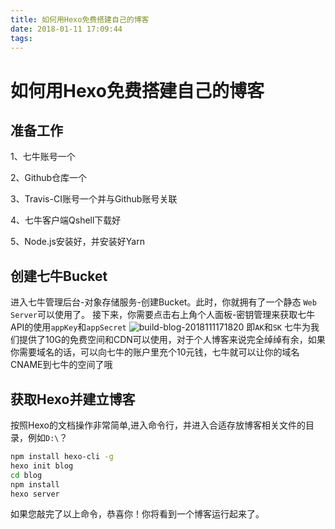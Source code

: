 ```yaml
---
title: 如何用Hexo免费搭建自己的博客
date: 2018-01-11 17:09:44
tags:
---
```

# 如何用Hexo免费搭建自己的博客

## 准备工作

1、七牛账号一个

2、Github仓库一个

3、Travis-CI账号一个并与Github账号关联

4、七牛客户端Qshell下载好

5、Node.js安装好，并安装好Yarn

## 创建七牛Bucket

进入七牛管理后台-对象存储服务-创建Bucket。此时，你就拥有了一个静态 `Web Server`可以使用了。
接下来，你需要点击右上角个人面板-密钥管理来获取七牛API的使用`appKey`和`appSecret`
![build-blog-2018111171820](http://blog.uliian.com/resources/build-blog-2018111171820.PNG)
即`AK`和`SK`
七牛为我们提供了10G的免费空间和CDN可以使用，对于个人博客来说完全绰绰有余，如果你需要域名的话，可以向七牛的账户里充个10元钱，七牛就可以让你的域名CNAME到七牛的空间了哦

## 获取Hexo并建立博客

按照Hexo的文档操作非常简单,进入命令行，并进入合适存放博客相关文件的目录，例如`D:\`？

``` bash
npm install hexo-cli -g
hexo init blog
cd blog
npm install
hexo server
```

如果您敲完了以上命令，恭喜你！你将看到一个博客运行起来了。